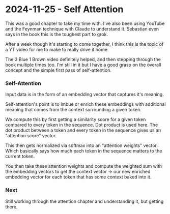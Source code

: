 # 2024-11-25 - Self Attention
This was a good chapter to take my time with. I've also been using YouTube and the Feynman technique with Claude to understand it. Sebastian even says in the book this is the toughest part to grok.

After a week though it's starting to come together, I think this is the topic of a YT video for me to make to really drive it home.

The 3 Blue 1 Brown video definitely helped, and then stepping through the book multiple times too. I'm still in it but I have a good grasp on the overall concept and the simple first pass of self-attention.


### Self-Attention

Input data is in the form of an embedding vector that captures it's meaning. 

Self-attention's point is to imbue or enrich these embeddings with additional meaning that comes from the context surrounding a given token.

We compute this by first getting a similarity score for a given token compared to every token in the sequence. Dot product is used here. 
The dot product between a token and every token in the sequence gives us an "attention score" vector. 

This then gets normalized via softmax into an "attention weights" vector. Which basically says how much each token in the sequence matters to the current token.

You then take these attention weights and compute the weighted sum with the embedding vectors to get the context vector -> our new enriched embedding vector for each token that has some context baked into it.


### Next
Still working through the attention chapter and understanding it, but getting there.
